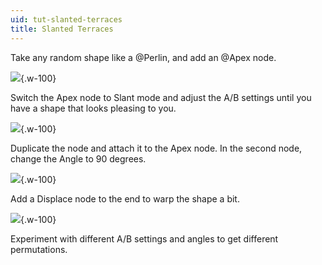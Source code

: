 ```yaml
---
uid: tut-slanted-terraces
title: Slanted Terraces
---
```


Take any random shape like a @Perlin, and add an @Apex node. 

![](/images/tut/apex1.webp){.w-100}

Switch the Apex node to Slant mode and adjust the A/B settings until you have a shape that looks pleasing to you. 

![](/images/tut/apex2.webp){.w-100}

Duplicate the node and attach it to the Apex node. In the second node, change the Angle to 90 degrees.

![](/images/tut/apex3.webp){.w-100}

Add a Displace node to the end to warp the shape a bit.

![](/images/tut/apex4.webp){.w-100}

Experiment with different A/B settings and angles to get different permutations.